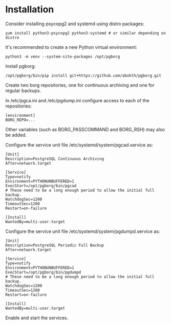 # Installation

Consider installing psycopg2 and systemd using distro packages:

    yum install python3-psycopg2 python3-systemd # or similar depending on distro

It's recommended to create a new Python virtual environment:

    python3 -m venv --system-site-packages /opt/pgborg

Install pgborg:

    /opt/pgborg/bin/pip install git+https://github.com/abokth/pgborg.git

Create two borg repositories, one for continuous archiving and one for regular backups.

In /etc/pgca.ini and /etc/pgdump.ini configure access to each of the repositories:

    [environment]
    BORG_REPO=...

Other variables (such as BORG_PASSCOMMAND and BORG_RSH) may also be added.

Configure the service unit file /etc/systemd/system/pgcad.service as:

    [Unit]
    Description=PostgreSQL Continuous Archiving
    After=network.target
    
    [Service]
    Type=notify
    Environment=PYTHONUNBUFFERED=1
    ExecStart=/opt/pgborg/bin/pgcad
    # These need to be a long enough period to allow the initial full backup.
    WatchdogSec=1200
    TimeoutSec=1200
    Restart=on-failure
    
    [Install]
    WantedBy=multi-user.target

Configure the service unit file /etc/systemd/system/pgdumpd.service as:

    [Unit]
    Description=PostgreSQL Periodic Full Backup
    After=network.target
    
    [Service]
    Type=notify
    Environment=PYTHONUNBUFFERED=1
    ExecStart=/opt/pgborg/bin/pgdumpd
    # These need to be a long enough period to allow the initial full backup.
    WatchdogSec=1200
    TimeoutSec=1200
    Restart=on-failure
    
    [Install]
    WantedBy=multi-user.target

Enable and start the services.
